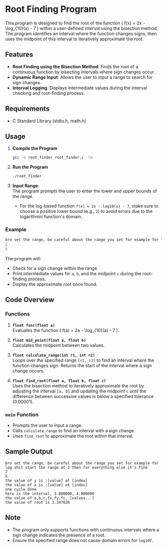 
# Root Finding Program

This program is designed to find the root of the function \( f(x) = 2x - \log_{10}(x) - 7 \) within a user-defined interval using the bisection method. The program identifies an interval where the function changes signs, then uses the midpoint of this interval to iteratively approximate the root.

## Features
- **Root Finding using the Bisection Method**: Finds the root of a continuous function by bisecting intervals where sign changes occur.
- **Dynamic Range Input**: Allows the user to input a range to search for sign changes.
- **Interval Logging**: Displays intermediate values during the interval checking and root-finding process.

## Requirements
- C Standard Library (stdio.h, math.h)

## Usage

1. **Compile the Program**  
   ```bash
   gcc -o root_finder root_finder.c -lm
   ```

2. **Run the Program**  
   ```bash
   ./root_finder
   ```

3. **Input Range**:  
   The program prompts the user to enter the lower and upper bounds of the range.  
   - For the log-based function `f(x) = 2x - log10(x) - 7`, make sure to choose a positive lower bound (e.g., `2`) to avoid errors due to the logarithmic function's domain.

### Example

```bash
bro set the range, be careful about the range you set for example for log shit start the range at 2 then for everything else it's fine
2
5
```

The program will:
- Check for a sign change within the range.
- Print intermediate values for `a`, `b`, and the midpoint `c` during the root-finding process.
- Display the approximate root once found.

## Code Overview

### Functions

1. **`float func(float a)`**  
   Evaluates the function \( f(a) = 2a - \log_{10}(a) - 7 \).

2. **`float mid_point(float a, float b)`**  
   Calculates the midpoint between two values.

3. **`float calculate_range(int r1, int r2)`**  
   Loops over the specified range `[r1, r2]` to find an interval where the function changes sign. Returns the start of the interval where a sign change occurs.

4. **`float find_root(float a, float b, float c)`**  
   Uses the bisection method to iteratively approximate the root by adjusting the interval `[a, b]` and updating the midpoint `c` until the difference between successive values is below a specified tolerance (0.00001).

### `main` Function
- Prompts the user to input a range.
- Calls `calculate_range` to find an interval with a sign change.
- Uses `find_root` to approximate the root within that interval.

## Sample Output

```
bro set the range, be careful about the range you set for example for log shit start the range at 2 then for everything else it's fine 
2
5
the value of y is :[value] at [index]
the value of x is :[value] at [index]
one cycle done 
here is the interval, 3.000000, 4.000000
the value of a,b,c,fx,fy,fc, [values...]
the value of root is 3.347626
```

## Note
- The program only supports functions with continuous intervals where a sign change indicates the presence of a root.
- Ensure the specified range does not cause domain errors for `log10f`.

